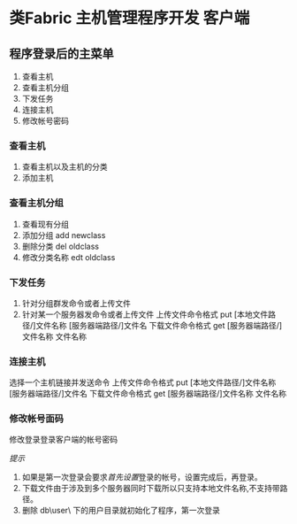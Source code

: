 # 类Fabric 主机管理程序开发 客户端

## 程序登录后的主菜单

1. 查看主机 
2. 查看主机分组
3. 下发任务
4. 连接主机
5. 修改帐号密码

### 查看主机
1. 查看主机以及主机的分类
2. 添加主机

### 查看主机分组
1. 查看现有分组
2. 添加分组 add newclass
3. 删除分类 del oldclass
4. 修改分类名称 edt oldclass

### 下发任务
1. 针对分组群发命令或者上传文件
2. 针对某一个服务器发命令或者上传文件
上传文件命令格式 put [本地文件路径/]文件名称 [服务器端路径/]文件名
下载文件命令格式 get [服务器端路径/]文件名称 文件名称


### 连接主机
选择一个主机链接并发送命令
上传文件命令格式 put [本地文件路径/]文件名称 [服务器端路径/]文件名
下载文件命令格式 get [服务器端路径/]文件名称 文件名称

### 修改帐号面码
修改登录登录客户端的帐号密码


*提示* 

1. 如果是第一次登录会要求*首先设置*登录的帐号，设置完成后，再登录。
2. 下载文件由于涉及到多个服务器同时下载所以只支持本地文件名称,不支持带路径。
3. 删除 db\user\ 下的用户目录就初始化了程序，第一次登录